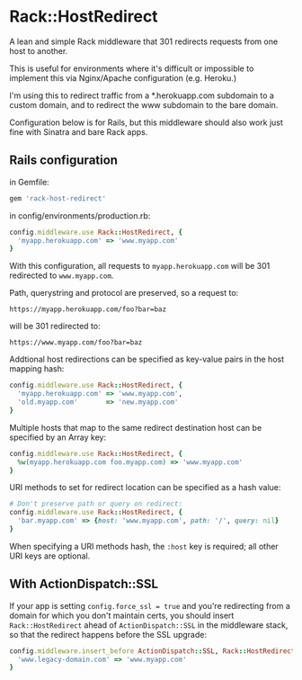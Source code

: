 Rack::HostRedirect
==================

A lean and simple Rack middleware that 301 redirects requests from one host to another.

This is useful for environments where it's difficult or impossible to implement this via Nginx/Apache configuration (e.g. Heroku.)

I'm using this to redirect traffic from a *.herokuapp.com subdomain to a custom domain, and to redirect the www subdomain to the bare domain.

Configuration below is for Rails, but this middleware should also work just fine with Sinatra and bare Rack apps.


Rails configuration
-------------------

in Gemfile:

```ruby
gem 'rack-host-redirect'
```

in config/environments/production.rb:

```ruby
config.middleware.use Rack::HostRedirect, {
  'myapp.herokuapp.com' => 'www.myapp.com'
}
```

With this configuration, all requests to ```myapp.herokuapp.com``` will be 301 redirected to ```www.myapp.com```.

Path, querystring and protocol are preserved, so a request to:

    https://myapp.herokuapp.com/foo?bar=baz

will be 301 redirected to:

    https://www.myapp.com/foo?bar=baz

Addtional host redirections can be specified as key-value pairs in the host mapping hash:

```ruby
config.middleware.use Rack::HostRedirect, {
  'myapp.herokuapp.com' => 'www.myapp.com',
  'old.myapp.com'       => 'new.myapp.com'
}
```

Multiple hosts that map to the same redirect destination host can be specified by an Array key:

```ruby
config.middleware.use Rack::HostRedirect, {
  %w(myapp.herokuapp.com foo.myapp.com) => 'www.myapp.com'
}
```

URI methods to set for redirect location can be specified as a hash value:

```ruby
# Don't preserve path or query on redirect:
config.middleware.use Rack::HostRedirect, {
  'bar.myapp.com' => {host: 'www.myapp.com', path: '/', query: nil}
}
```

When specifying a URI methods hash, the ```:host``` key is required; all other URI keys are optional.


With ActionDispatch::SSL
------------------------

If your app is setting ```config.force_ssl = true``` and you're redirecting from a domain for which you don't maintain certs, you should insert ```Rack::HostRedirect``` ahead of ```ActionDispatch::SSL``` in the middleware stack, so that the redirect happens before the SSL upgrade:

```ruby
config.middleware.insert_before ActionDispatch::SSL, Rack::HostRedirect, {
  'www.legacy-domain.com' => 'www.myapp.com'
}
```
